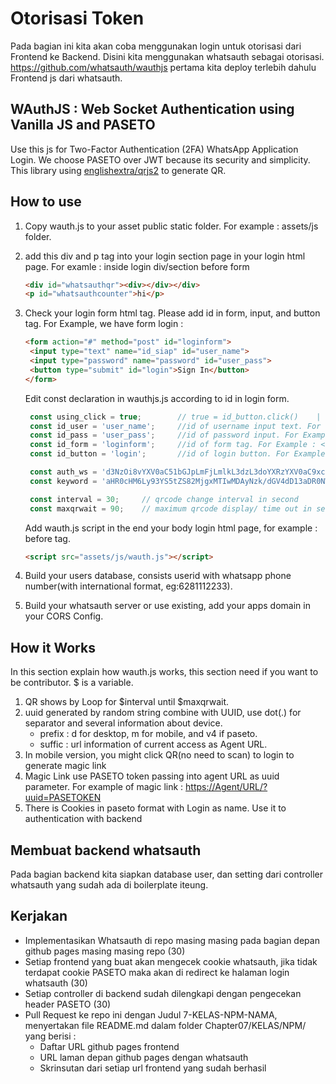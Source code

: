 # Otorisasi Token

Pada bagian ini kita akan coba menggunakan login untuk otorisasi dari Frontend ke Backend. Disini kita menggunakan whatsauth sebagai otorisasi. https://github.com/whatsauth/wauthjs pertama kita deploy terlebih dahulu Frontend js dari whatsauth.

## WAuthJS : Web Socket Authentication using Vanilla JS and PASETO

Use this js for Two-Factor Authentication (2FA) WhatsApp Application Login. We choose PASETO over JWT because its security and simplicity.
This library using [englishextra/qrjs2](https://github.com/englishextra/qrjs2) to generate QR.

## How to use

1. Copy wauth.js to your asset public static folder. For example : assets/js folder.
2. add this div and p tag into your login section page in your login html page. For examle : inside login div/section before form

    ```html
    <div id="whatsauthqr"><div></div></div>
    <p id="whatsauthcounter">hi</p>
    ```

3. Check your login form html tag. Please add id in form, input, and button tag.
   For Example, we have form login :

   ```html
   <form action="#" method="post" id="loginform">
    <input type="text" name="id_siap" id="user_name">
    <input type="password" name="password" id="user_pass">
    <button type="submit" id="login">Sign In</button>
   </form>
   ```

   Edit const declaration in wauthjs.js according to id in login form.

   ```js
    const using_click = true;        // true = id_button.click()    |   false = id_form.submit()
    const id_user = 'user_name';     //id of username input text. For example : <input type="text" name="id_siap" id="user_name">
    const id_pass = 'user_pass';     //id of password input. For Example : <input type="password" name="password" id="user_pass">
    const id_form = 'loginform';     //id of form tag. For Example : <form action="#" method="post" id="loginform">
    const id_button = 'login';       //id of login button. For Example : <button type="submit" class="btn btn-primary btn-block" id="login">Sign In</button>

    const auth_ws = 'd3NzOi8vYXV0aC51bGJpLmFjLmlkL3dzL3doYXRzYXV0aC9xcg==';    //wss URL using btoa(). In this example : btoa("wss://auth.ulbi.ac.id/ws/whatsauth/qr");
    const keyword = 'aHR0cHM6Ly93YS5tZS82MjgxMTIwMDAyNzk/dGV4dD13aDR0NWF1dGgw';  //whatsapp API with prefix keyword using btoa(). In this example : btoa("https://wa.me/628112000279?text=wh4t5auth0");

    const interval = 30;     // qrcode change interval in second
    const maxqrwait = 90;    // maximum qrcode display/ time out in second, usually = 3 x interval.
   ```

   Add wauth.js script in the end your body login html page, for example : before </body> tag.

   ```html
   <script src="assets/js/wauth.js"></script>
   ```

4. Build your users database, consists userid with whatsapp phone number(with international format, eg:6281112233).
5. Build your whatsauth server or use existing, add your apps domain in your CORS Config.

## How it Works

In this section explain how wauth.js works, this section need if you want to be contributor. $ is a variable.

1. QR shows by Loop for $interval until $maxqrwait.
2. uuid generated by random string combine with UUID, use dot(.) for separator and several information about device.
   * prefix : d for desktop, m for mobile, and v4 if paseto.
   * suffic : url information of current access as Agent URL.
3. In mobile version, you might click QR(no need to scan) to login to generate magic link
4. Magic Link use PASETO token passing into agent URL as uuid parameter. For example of magic link : <https://Agent/URL/?uuid=PASETOKEN>
5. There is Cookies in paseto format with Login as name. Use it to authentication with backend

## Membuat backend whatsauth

Pada bagian backend kita siapkan database user, dan setting dari controller whatsauth yang sudah ada di boilerplate iteung.

## Kerjakan
* Implementasikan Whatsauth di repo masing masing pada bagian depan github pages masing masing repo (30)
* Setiap frontend yang buat akan mengecek cookie whatsauth, jika tidak terdapat cookie PASETO maka akan di redirect ke halaman login whatsauth (30)
* Setiap controller di backend sudah dilengkapi dengan pengecekan header PASETO (30)
* Pull Request ke repo ini dengan Judul 7-KELAS-NPM-NAMA, menyertakan file README.md dalam folder Chapter07/KELAS/NPM/ yang berisi :
  * Daftar URL github pages frontend 
  * URL laman depan github pages dengan whatsauth
  * Skrinsutan dari setiap url frontend yang sudah berhasil 
